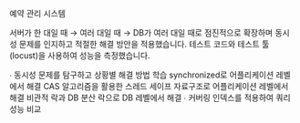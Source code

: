 예약 관리 시스템

서버가 한 대일 때 → 여러 대일 때 → DB가 여러 대일 때로 점진적으로 확장하며 동시성 문제를 인지하고 적절한 해결 방안을 적용했습니다.
테스트 코드와 테스트 툴(locust)을 사용하여 성능을 측정했습니다.

 ∙ 동시성 문제를 탐구하고 상황별 해결 방법 학습
     synchronized로 어플리케이션 레벨에서 해결
     CAS 알고리즘을 활용한 스레드 세이프 자료구조로 어플리케이션 레벨에서 해결
     비관적 락과 DB 분산 락으로 DB 레벨에서 해결
 ∙ 커버링 인덱스를 적용하여 쿼리 성능 비교
